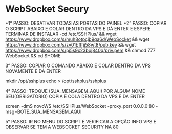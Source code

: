 # WebSocket Secury
*1° PASSO: DESATIVAR TODAS AS PORTAS DO PAINEL 
*2° PASSO: COPIAR O SCRIPT ABAIXO E COLAR DENTRO DA VPS E DÁ ENTER E ESPERE TERMINAR DE INSTALAR
-cd /etc/SSHPlus/ && wget https://www.dropbox.com/s/muh8otpcjb9qa6d/WebSocket && wget https://www.dropbox.com/s/zv01bftfjj58wt8/pub.key && wget https://www.dropbox.com/s/pj5s9x23boj840q/priv.pem && chmod 777 WebSocket && cd $HOME

3° PASSO: COPIAR O COMANDO ABAIXO E COLAR DENTRO DA VPS NOVAMENTE E DÁ ENTER

mkdir /opt/sshplus
echo > /opt/sshplus/sshplus

4° PASSO: TROQUE (SUA_MENSAGEM_AQUI) POR ALGUM NOME SEU(OBRIGATÓRIO) COPIA E COLA DENTRO DA VPS E DA ENTER

screen -dmS novoWS /etc/SSHPlus/WebSocket -proxy_port 0.0.0.0:80 -msg=BOTE_SUA_MENSAGEM_AQUI

5° PASSO: IR NO MENU DO SCRIPT E VERIFICAR A OPÇÃO INFO VPS E OBSERVAR SE TEM A WEBSOCKET SECURITY NA 80
